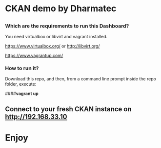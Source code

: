 # CKAN demo by Dharmatec
## 

### Which are the requirements to run this Dashboard?
You need virtualbox or libvirt and vagrant installed.

https://www.virtualbox.org/ or http://libvirt.org/

https://www.vagrantup.com/

### How to run it?
Download this repo, and then, from a command line prompt inside the repo folder,  execute:

####**vagrant up**

## Connect to your fresh CKAN instance on http://192.168.33.10


# Enjoy